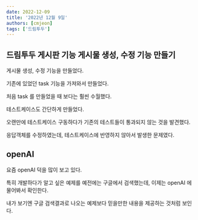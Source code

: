 ```yaml
---
date: 2022-12-09
title: '2022년 12월 9일'
authors: [cmjeon]
tags: ['드림투두']
---
```


## 드림투두 게시판 기능 게시물 생성, 수정 기능 만들기

게시물 생성, 수정 기능을 만들었다.

기존에 있었던 task 기능을 가져와서 만들었다.

처음 task 를 만들었을 때 보다는 훨씬 수월했다.

<!--truncate-->

테스트케이스도 간단하게 만들었다.

오랜만에 테스트케이스 구동하다가 기존의 테스트들이 통과되지 않는 것을 발견했다.

응답객체를 수정하였는데, 테스트케이스에 반영하지 않아서 발생한 문제였다.

## openAI

요즘 openAI 덕을 많이 보고 있다.

특히 개발하다가 알고 싶은 예제를 예전에는 구글에서 검색했는데, 이제는 openAI 에 물어봐서 확인한다.

내가 보기엔 구글 검색결과로 나오는 예제보다 믿을만한 내용을 제공하는 것처럼 보인다.